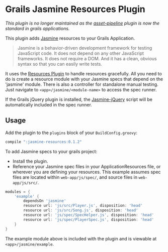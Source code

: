 # Grails Jasmine Resources Plugin

*This plugin is no longer maintained as the [asset-pipeline](http://grails.org/plugin/asset-pipeline) plugin is now the standard in grails applications.*

This plugin adds [Jasmine](http://pivotal.github.com/jasmine/) resources to your Grails Application.

> Jasmine is a behavior-driven development framework for testing JavaScript code. It does not depend on any other JavaScript frameworks. It does not require a DOM. And it has a clean, obvious syntax so that you can easily write tests.

It uses the [Resources Plugin](http://grails.org/plugin/resources) to handle resources gracefully. All you need to do is create a resource module with your Jasmine specs that depend on the 'jasmine' module. There is also a controller for standalone manual testing. Just navigate to `<app>/jasmine/<module-name>` to access the spec runner.

If the Grails jQuery plugin is installed, the [Jasmine-jQuery](https://github.com/velesin/jasmine-jquery) script will be automatically included in the spec runner.

## Usage
Add the plugin to the `plugins` block of your `BuildConfig.groovy`:

```groovy
compile ":jasmine-resources:0.1.2"
```

To add Jasmine specs to your grails project:

* Install the plugin.
* Reference your Jasmine spec files in your ApplicationResources file, or wherever you are defining your resources. This example assumes spec files are located within `web-app/js/spec/`, and source files in `web-app/js/src/`.

```groovy
modules = {
    'example' {
        dependsOn 'jasmine'
        resource url: 'js/src/Player.js', disposition: 'head'
        resource url: 'js/src/Song.js', disposition: 'head'
        resource url: 'js/spec/SpecHelper.js', disposition: 'head'
        resource url: 'js/spec/PlayerSpec.js', disposition: 'head'
    }
}
```

The example module above is included with the plugin and is viewable at `<app>/jasmine/example`.
